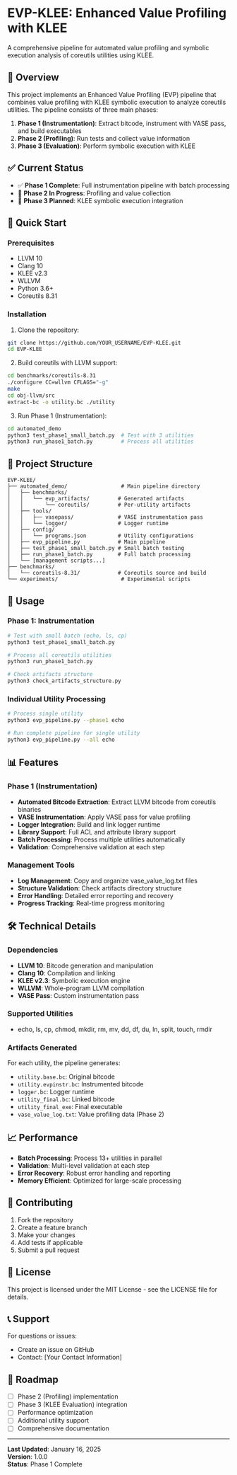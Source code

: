 # EVP-KLEE: Enhanced Value Profiling with KLEE

A comprehensive pipeline for automated value profiling and symbolic execution analysis of coreutils utilities using KLEE.

## 🎯 Overview

This project implements an Enhanced Value Profiling (EVP) pipeline that combines value profiling with KLEE symbolic execution to analyze coreutils utilities. The pipeline consists of three main phases:

1. **Phase 1 (Instrumentation)**: Extract bitcode, instrument with VASE pass, and build executables
2. **Phase 2 (Profiling)**: Run tests and collect value information
3. **Phase 3 (Evaluation)**: Perform symbolic execution with KLEE

## ✅ Current Status

- ✅ **Phase 1 Complete**: Full instrumentation pipeline with batch processing
- 🔄 **Phase 2 In Progress**: Profiling and value collection
- 🔄 **Phase 3 Planned**: KLEE symbolic execution integration

## 🚀 Quick Start

### Prerequisites

- LLVM 10
- Clang 10
- KLEE v2.3
- WLLVM
- Python 3.6+
- Coreutils 8.31

### Installation

1. Clone the repository:
```bash
git clone https://github.com/YOUR_USERNAME/EVP-KLEE.git
cd EVP-KLEE
```

2. Build coreutils with LLVM support:
```bash
cd benchmarks/coreutils-8.31
./configure CC=wllvm CFLAGS="-g"
make
cd obj-llvm/src
extract-bc -o utility.bc ./utility
```

3. Run Phase 1 (Instrumentation):
```bash
cd automated_demo
python3 test_phase1_small_batch.py  # Test with 3 utilities
python3 run_phase1_batch.py         # Process all utilities
```

## 📁 Project Structure

```
EVP-KLEE/
├── automated_demo/                 # Main pipeline directory
│   ├── benchmarks/
│   │   └── evp_artifacts/         # Generated artifacts
│   │       └── coreutils/         # Per-utility artifacts
│   ├── tools/
│   │   ├── vasepass/              # VASE instrumentation pass
│   │   └── logger/                # Logger runtime
│   ├── config/
│   │   └── programs.json          # Utility configurations
│   ├── evp_pipeline.py            # Main pipeline
│   ├── test_phase1_small_batch.py # Small batch testing
│   ├── run_phase1_batch.py        # Full batch processing
│   └── [management scripts...]
├── benchmarks/
│   └── coreutils-8.31/            # Coreutils source and build
└── experiments/                    # Experimental scripts
```

## 🔧 Usage

### Phase 1: Instrumentation

```bash
# Test with small batch (echo, ls, cp)
python3 test_phase1_small_batch.py

# Process all coreutils utilities
python3 run_phase1_batch.py

# Check artifacts structure
python3 check_artifacts_structure.py
```

### Individual Utility Processing

```bash
# Process single utility
python3 evp_pipeline.py --phase1 echo

# Run complete pipeline for single utility
python3 evp_pipeline.py --all echo
```

## 📊 Features

### Phase 1 (Instrumentation)
- **Automated Bitcode Extraction**: Extract LLVM bitcode from coreutils binaries
- **VASE Instrumentation**: Apply VASE pass for value profiling
- **Logger Integration**: Build and link logger runtime
- **Library Support**: Full ACL and attribute library support
- **Batch Processing**: Process multiple utilities automatically
- **Validation**: Comprehensive validation at each step

### Management Tools
- **Log Management**: Copy and organize vase_value_log.txt files
- **Structure Validation**: Check artifacts directory structure
- **Error Handling**: Detailed error reporting and recovery
- **Progress Tracking**: Real-time progress monitoring

## 🛠️ Technical Details

### Dependencies
- **LLVM 10**: Bitcode generation and manipulation
- **Clang 10**: Compilation and linking
- **KLEE v2.3**: Symbolic execution engine
- **WLLVM**: Whole-program LLVM compilation
- **VASE Pass**: Custom instrumentation pass

### Supported Utilities
- echo, ls, cp, chmod, mkdir, rm, mv, dd, df, du, ln, split, touch, rmdir

### Artifacts Generated
For each utility, the pipeline generates:
- `utility.base.bc`: Original bitcode
- `utility.evpinstr.bc`: Instrumented bitcode
- `logger.bc`: Logger runtime
- `utility_final.bc`: Linked bitcode
- `utility_final_exe`: Final executable
- `vase_value_log.txt`: Value profiling data (Phase 2)

## 📈 Performance

- **Batch Processing**: Process 13+ utilities in parallel
- **Validation**: Multi-level validation at each step
- **Error Recovery**: Robust error handling and reporting
- **Memory Efficient**: Optimized for large-scale processing

## 🤝 Contributing

1. Fork the repository
2. Create a feature branch
3. Make your changes
4. Add tests if applicable
5. Submit a pull request

## 📝 License

This project is licensed under the MIT License - see the LICENSE file for details.

## 📞 Support

For questions or issues:
- Create an issue on GitHub
- Contact: [Your Contact Information]

## 🎯 Roadmap

- [ ] Phase 2 (Profiling) implementation
- [ ] Phase 3 (KLEE Evaluation) integration
- [ ] Performance optimization
- [ ] Additional utility support
- [ ] Comprehensive documentation

---

**Last Updated**: January 16, 2025  
**Version**: 1.0.0  
**Status**: Phase 1 Complete